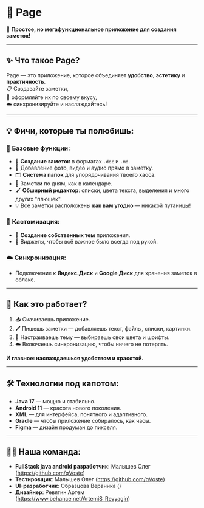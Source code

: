 # 📝 Page  
🎉 **Простое, но мегафункциональное приложение для создания заметок!**  

---

## ✨ **Что такое Page?**  
Page — это приложение, которое объединяет **удобство**, **эстетику** и **практичность**.  
📋 Создавайте заметки,  
🎨 оформляйте их по своему вкусу,  
☁️ синхронизируйте и наслаждайтесь!  

---

## 💡 **Фичи, которые ты полюбишь:**  
### 📌 **Базовые функции**:  
- 📝 **Создание заметок** в форматах `.doc` и `.md`.  
- 🌅 Добавление фото, видео и аудио прямо в заметку.  
- 🗂️ **Система папок** для упорядочивания твоего хаоса.  
- 📆 Заметки по дням, как в календаре.  
- 🖌️ **Обширный редактор**: списки, цвета текста, выделения и много других "плюшек".  
- 💡 Все заметки расположены **как вам угодно** — никакой путаницы!  

### 🎨 **Кастомизация**:  
- 🌈 **Создание собственных тем** приложения.  
- 📱 Виджеты, чтобы всё важное было всегда под рукой.

### ☁️ **Синхронизация**:  
- Подключение к **Яндекс.Диск** и **Google Диск** для хранения заметок в облаке.

---

## 🚀 **Как это работает?**  
1. 📥 Скачиваешь приложение.  
2. 🖊️ Пишешь заметки — добавляешь текст, файлы, списки, картинки.  
3. 🎨 Настраиваешь тему — выбираешь свои цвета и шрифты.  
4. ☁️ Включаешь синхронизацию, чтобы ничего не потерять.  

**И главное: наслаждаешься удобством и красотой.**

---

## 🛠️ **Технологии под капотом:**  
- **Java 17** — мощно и стабильно.  
- **Android 11** — красота нового поколения.  
- **XML** — для интерфейса, понятного и адаптивного.  
- **Gradle** — чтобы приложение собиралось, как часы.  
- **Figma** — дизайн продуман до пикселя.

---

## 👨‍💻 **Наша команда**:  
- **FullStack java android разработчик**: Малышев Олег (https://github.com/qVoste)
- **Тестировщик**: Малышев Олег (https://github.com/qVoste)
- **UI-разработчик**: Образцова Вераника ()
- **Дизайнер**: Ревягин Артем (https://www.behance.net/ArtemiS_Revyagin)
